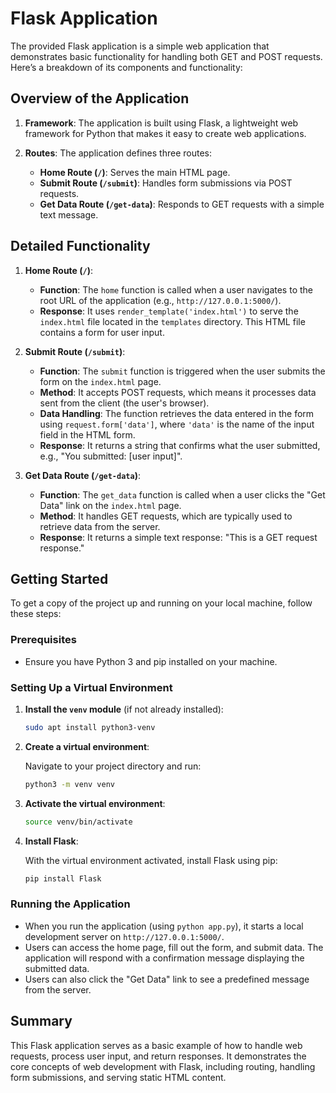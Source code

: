 # Flask Application

The provided Flask application is a simple web application that demonstrates basic functionality for handling both GET and POST requests. Here’s a breakdown of its components and functionality:

## Overview of the Application

1. **Framework**: The application is built using Flask, a lightweight web framework for Python that makes it easy to create web applications.

2. **Routes**: The application defines three routes:
   - **Home Route (`/`)**: Serves the main HTML page.
   - **Submit Route (`/submit`)**: Handles form submissions via POST requests.
   - **Get Data Route (`/get-data`)**: Responds to GET requests with a simple text message.

## Detailed Functionality

1. **Home Route (`/`)**:
   - **Function**: The `home` function is called when a user navigates to the root URL of the application (e.g., `http://127.0.0.1:5000/`).
   - **Response**: It uses `render_template('index.html')` to serve the `index.html` file located in the `templates` directory. This HTML file contains a form for user input.

2. **Submit Route (`/submit`)**:
   - **Function**: The `submit` function is triggered when the user submits the form on the `index.html` page.
   - **Method**: It accepts POST requests, which means it processes data sent from the client (the user's browser).
   - **Data Handling**: The function retrieves the data entered in the form using `request.form['data']`, where `'data'` is the name of the input field in the HTML form.
   - **Response**: It returns a string that confirms what the user submitted, e.g., "You submitted: [user input]".

3. **Get Data Route (`/get-data`)**:
   - **Function**: The `get_data` function is called when a user clicks the "Get Data" link on the `index.html` page.
   - **Method**: It handles GET requests, which are typically used to retrieve data from the server.
   - **Response**: It returns a simple text response: "This is a GET request response."

## Getting Started

To get a copy of the project up and running on your local machine, follow these steps:

### Prerequisites

- Ensure you have Python 3 and pip installed on your machine.

### Setting Up a Virtual Environment

1. **Install the `venv` module** (if not already installed):

   ```bash
   sudo apt install python3-venv
   ```

2. **Create a virtual environment**:

   Navigate to your project directory and run:

   ```bash
   python3 -m venv venv
   ```

3. **Activate the virtual environment**:

   ```bash
   source venv/bin/activate
   ```

4. **Install Flask**:

   With the virtual environment activated, install Flask using pip:

   ```bash
   pip install Flask
   ```

### Running the Application

- When you run the application (using `python app.py`), it starts a local development server on `http://127.0.0.1:5000/`.
- Users can access the home page, fill out the form, and submit data. The application will respond with a confirmation message displaying the submitted data.
- Users can also click the "Get Data" link to see a predefined message from the server.

## Summary

This Flask application serves as a basic example of how to handle web requests, process user input, and return responses. It demonstrates the core concepts of web development with Flask, including routing, handling form submissions, and serving static HTML content.
